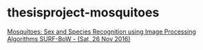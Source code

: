 # thesisproject-mosquitoes 
[Mosquitoes: Sex and Species Recognition using Image Processing Algorithms SURF-BoW - (Sat, 26 Nov 2016)](https://github.com/jimmyromanticdevil/thesis-projects/tree/master/mosquitoes-recognition)

